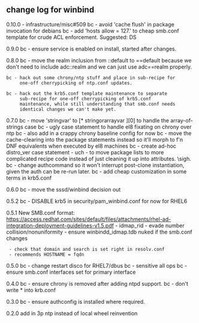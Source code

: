 ## change log for winbind
0.10.0	- infrastructure/misc#509
	bc - avoid 'cache flush' in package invocation for debians
	bc - add 'hosts allow = 127.' to cheap smb.conf template for
		crude ACL enforcement.  Suggested: DS

0.9.0
	bc - ensure service is enabled on install, started after changes.

0.8.0
	bc - move the realm inclusion from ::default to ==default because
	     we don't need to include adc::realm and we can just use
	     adc==realm properly.

	bc - hack out some chrony/ntp stuff and place in sub-recipe for
	     one-off cherrypicking of ntp.conf updates.

	bc - hack out the krb5.conf template maintenance to separate
	     sub-recipe for one-off cherrypicking of krb5.conf
	     maintenance, while still understanding that smb.conf needs
	     identical changes we can't make yet.

0.7.0
	bc - move 'stringvar' to [* stringorarrayvar ][0] to handle the
	     array-of-strings case
	bc - ugly case statement to handle el8 fixating on chrony over ntp
	bc - also add in a crappy chrony baseline config for now
	bc - move the cache-clearing into the package statements instead
	     so it'll morph to f'n DNF equivalents when executed by el8
	     machines
	bc - create ad-hoc distro_ver case statement - uch - to move
	     package lists to more complicated recipe code instead of just
	     cleaning it up into attributes.  \sigh.
	bc - change authcommand so it won't interrupt post-clone
	     instantiation, given the auth can be re-run later.
	bc - add cheap customization in some terms in krb5.conf

0.6.0
	bc - move the sssd/winbind decision out

0.5.2
	bc - DISABLE krb5 in security/pam_winbind.conf for now for RHEL6

0.5.1
	New SMB.conf format:
	https://access.redhat.com/sites/default/files/attachments/rhel-ad-integration-deployment-guidelines-v1.5.pdf
	 - idmap_rid
	 - evade number collision/nonuniformity
	 - ensure winbindd_idmap.tdb nuked if the smb.conf changes

	 - check that domain and search is set right in resolv.conf
	 - recommends HOSTNAME = fqdn

0.5.0
	bc - change restart disco for RHEL7/dbus
	bc - sensitive all ops
	bc - ensure smb.conf interfaces set for primary interface

0.4.0
	bc - ensure chrony is removed after adding ntpd support.
	bc - don't write * into krb.conf

0.3.0
	bc - ensure authconfig is installed where required.

0.2.0
	add in 3p ntp instead of local wheel reinvention
